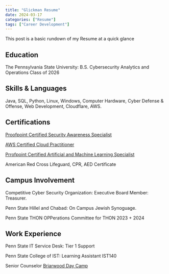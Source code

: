 ```yaml
---
title: "Glickman Resume"
date: 2024-03-17
categories: ["Resume"]
tags: ["Career Development"]
---
```

This post is a basic rundown of my Resume at a quick glance

## Education

The Pennsylvania State University: B.S. Cybersecurity Analytics and Operations Class of 2026

## Skills & Languages

Java, SQL, Python, Linux, Windows, Computer Hardware, Cyber Defense & Offense, Web Development, Cloudflare, AWS.

## Certifications

[Proofpoint Certified Security Awareness Specialist](https://www.credly.com/badges/20e271e9-1d32-40c8-87bb-9eb2428fe2be/linked_in_profile)

[AWS Certified Cloud Practitioner](https://www.credly.com/badges/09e3392c-3d26-43eb-b85e-b0d415937379/linked_in_profile)

[Prrofpoint Certified Artificial and Machine Learning Specialist](https://www.credly.com/badges/4941493f-6220-403c-8a09-3f5feaacdca0/linked_in_profile)

American Red Cross Lifeguard, CPR, AED Certificate


## Campus Involvement

Competitive Cyber Security Organization: Executive Board Member: Treasurer.

Penn State Hillel and Chabad: On Campus Jewish Synoguage.

Penn State THON OPPerations Committee for THON 2023 + 2024

## Work Experience

Penn State IT Service Desk: Tier 1 Support

Penn State College of IST: Learning Assistant IST140

Senior Counselor [Briarwood Day Camp](https://www.briarwooddaycamp.com/)



